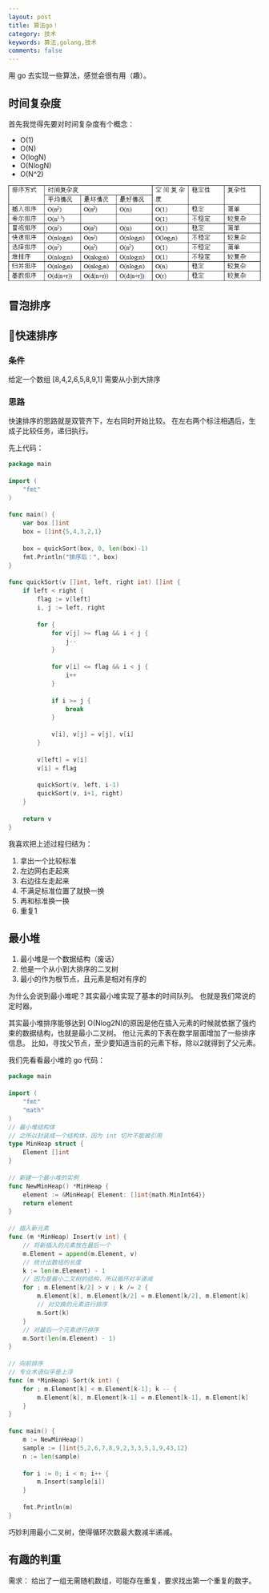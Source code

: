 ```yaml
---
layout: post
title: 算法go！
category: 技术
keywords: 算法,golang,技术
comments: false
---
```


用 go 去实现一些算法，感觉会很有用（趣）。

## 时间复杂度
首先我觉得先要对时间复杂度有个概念：
- O(1)
- O(N)
- O(logN)
- O(NlogN)
- O(N^2)

![algorithm](/assets/img/go-al/algorithm.png)


## 冒泡排序

## 快速排序

### 条件
给定一个数组 [8,4,2,6,5,8,9,1]
需要从小到大排序

### 思路
快速排序的思路就是双管齐下，左右同时开始比较。
在左右两个标注相遇后，生成子比较任务，递归执行。

先上代码：
```go
package main

import (
	"fmt"
)

func main() {
	var box []int
	box = []int{5,4,3,2,1}

	box = quickSort(box, 0, len(box)-1)
	fmt.Println("排序后：", box)
}

func quickSort(v []int, left, right int) []int {
	if left < right {
		flag := v[left]
		i, j := left, right

		for {
			for v[j] >= flag && i < j {
				j--
			}

			for v[i] <= flag && i < j {
				i++
			}

			if i >= j {
				break
			}

			v[i], v[j] = v[j], v[i]
		}

		v[left] = v[i]
		v[i] = flag

		quickSort(v, left, i-1)
		quickSort(v, i+1, right)
	}

	return v
}
```
我喜欢把上述过程归结为：
1. 拿出一个比较标准
2. 左边网右走起来
3. 右边往左走起来
4. 不满足标准位置了就换一换
5. 再和标准换一换
6. 重复1

## 最小堆

1. 最小堆是一个数据结构（废话）
2. 他是一个从小到大排序的二叉树
3. 最小的作为根节点，且元素是相对有序的

为什么会说到最小堆呢？其实最小堆实现了基本的时间队列。
也就是我们常说的定时器。

其实最小堆排序能够达到 O(Nlog2N)的原因是他在插入元素的时候就依据了强约束的数据结构，也就是最小二叉树。
他让元素的下表在数学层面增加了一些排序信息。
比如，寻找父节点，至少要知道当前的元素下标，除以2就得到了父元素。

我们先看看最小堆的 go 代码：
``` go
package main

import (
	"fmt"
	"math"
)
// 最小堆结构体
// 之所以封装成一个结构体，因为 int 切片不能被引用
type MinHeap struct {
	Element []int
}

// 新建一个最小堆的实例
func NewMinHeap() *MinHeap {
	element := &MinHeap{ Element: []int{math.MinInt64}}
	return element
}

// 插入新元素
func (m *MinHeap) Insert(v int) {
	// 将新插入的元素放在最后一个
	m.Element = append(m.Element, v)
	// 统计出数组的长度
	k := len(m.Element) - 1
	// 因为是最小二叉树的结构，所以循环对半递减
	for ; m.Element[k/2] > v ; k /= 2 {
		m.Element[k], m.Element[k/2] = m.Element[k/2], m.Element[k]
		// 对交换的元素进行排序
		m.Sort(k)
	}
	// 对最后一个元素进行排序
	m.Sort(len(m.Element) - 1)
}

// 向前排序
// 专业术语似乎是上浮
func (m *MinHeap) Sort(k int) {
	for ; m.Element[k] < m.Element[k-1]; k -- {
		m.Element[k], m.Element[k-1] = m.Element[k-1], m.Element[k]
	}
}

func main() {
	m := NewMinHeap()
	sample := []int{5,2,6,7,8,9,2,3,3,5,1,9,43,12}
	n := len(sample)

	for i := 0; i < n; i++ {
		m.Insert(sample[i])
	}

	fmt.Println(m)
}
```
巧妙利用最小二叉树，使得循环次数最大数减半递减。

## 有趣的判重
需求：
给出了一组无需随机数组，可能存在重复，要求找出第一个重复的数字。